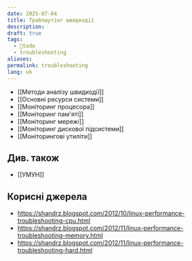 ```yaml
---
date: 2025-07-04
title: Траблшутінг швидкодії
description: 
draft: true
tags:
  - 🌱todo
  - troubleshooting
aliases: 
permalink: troubleshooting
lang: uk
---
```


- [[Методи аналізу швидкодії]]
- [[Основні ресурси системи]]
- [[Моніторинг процесора]]
- [[Моніторинг пам'яті]]
- [[Моніторинг мережі]]
- [[Моніторинг дискової підсистеми]]
- [[Моніторингові утиліти]]

## Див. також

- [[УМУН]]

## Корисні джерела

- https://shandrz.blogspot.com/2012/10/linux-performance-troubleshooting-cpu.html
- https://shandrz.blogspot.com/2012/11/linux-performance-troubleshooting-memory.html
- https://shandrz.blogspot.com/2012/11/linux-performance-troubleshooting-hard.html